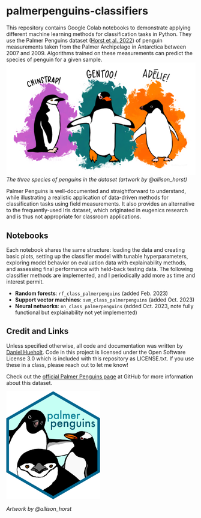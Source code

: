 # palmerpenguins-classifiers

This repository contains Google Colab notebooks to demonstrate applying different machine learning methods for classification tasks in Python. They use the Palmer Penguins dataset ([Horst et al. 2022](http://doi.org/10.32614/RJ-2022-020))
of penguin measurements taken from the Palmer Archipelago in Antarctica between 2007 and 2009. Algorithms trained on these measurements can predict the species of penguin for a given sample.  
[<img src="images/horst_penguins.png" alt="Artwork by @allison_horst showing the Palmer Penguins" width="600"/>](https://github.com/allisonhorst/palmerpenguins)    
*The three species of penguins in the dataset (artwork by @allison_horst)*

Palmer Penguins is well-documented and
straightforward to understand, while illustrating a realistic application of data-driven methods for classification tasks using field measurements. It also provides an alternative to the frequently-used Iris dataset, 
which originated in eugenics research and is thus not appropriate for classroom applications.


## Notebooks
Each notebook shares the same structure: loading the data and creating basic plots, setting up the classifier model with tunable hyperparameters, exploring model behavior on evaluation data with explainability methods, and assessing final 
performance with held-back testing data. The following classifier methods are implemented, and I periodically add more as time and interest permit.
* **Random forests**: ``rf_class_palmerpenguins`` (added Feb. 2023)
* **Support vector machines**: ``svm_class_palmerpenguins`` (added Oct. 2023)
* **Neural networks**: ``nn_class_palmerpenguins`` (added Oct. 2023, note fully functional but explainability not yet implemented)

## Credit and Links
Unless specified otherwise, all code and documentation was written by [Daniel Hueholt](https://www.hueholt.earth/). Code in this project is licensed under the Open Software License 3.0 which is included with this repository as LICENSE.txt. If you use these in a class, please reach out to let me know!

Check out the [official Palmer Penguins page](https://github.com/allisonhorst/palmerpenguins) at GitHub for more information about this dataset.

[<img src="images/horst_logo.png" alt="The Palmer Penguins logo by @allison_horst" width="250"/>](https://github.com/allisonhorst/palmerpenguins)  

*Artwork by @allison_horst*

